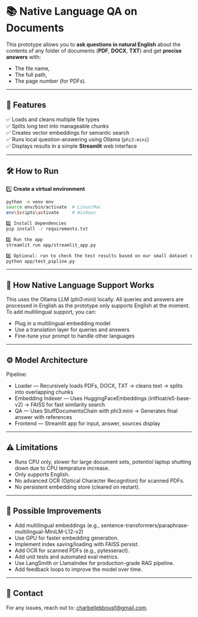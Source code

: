 # 📚 Native Language QA on Documents

This prototype allows you to **ask questions in natural English** about the contents of any folder of documents (**PDF**, **DOCX**, **TXT**) and get **precise answers** with:
- The file name,
- The full path,
- The page number (for PDFs).

---

## 🚀 Features

✅ Loads and cleans multiple file types  
✅ Splits long text into manageable chunks  
✅ Creates vector embeddings for semantic search  
✅ Runs local question-answering using Ollama (`phi3:mini`)  
✅ Displays results in a simple **Streamlit** web interface

---

## 🛠️ How to Run

1️⃣ **Create a virtual environment**
```bash
python -m venv env
source env/bin/activate  # Linux/Mac
env\Scripts\activate     # Windows

2️⃣ Install dependencies
pip install -r requirements.txt

3️⃣ Run the app
streamlit run app/streamlit_app.py

4️⃣ Optional: run to check the test results based on our small dataset of questions, OR check the results in the test_results file
python app/test_pipline.py
```

---

## 📌 How Native Language Support Works

This uses the Ollama LLM (phi3:mini) locally.
All queries and answers are processed in English as the prototype only supports English at the moment.
To add multilingual support, you can:

- Plug in a multilingual embedding model
- Use a translation layer for queries and answers
- Fine-tune your prompt to handle other languages

---

## ⚙️ Model Architecture

Pipeline:

- Loader — Recursively loads PDFs, DOCX, TXT → cleans text → splits into overlapping chunks
- Embedding Indexer — Uses HuggingFaceEmbeddings (intfloat/e5-base-v2) → FAISS for fast similarity search
- QA — Uses StuffDocumentsChain with phi3:mini → Generates final answer with references
- Frontend — Streamlit app for input, answer, sources display

---

## ⚠️ Limitations

- Runs CPU only, slower for large document sets, potentiol laptop shutting down due to CPU temprature increase.
- Only supports English.
- No advanced OCR (Optical Character Recognition) for scanned PDFs.
- No persistent embedding store (cleared on restart).

---

## 🧩 Possible Improvements

- Add multilingual embeddings (e.g., sentence-transformers/paraphrase-multilingual-MiniLM-L12-v2)
- Use GPU for faster embedding generation.
- Implement index saving/loading with FAISS persist.
- Add OCR for scanned PDFs (e.g., pytesseract).
- Add unit tests and automated eval metrics.
- Use LangSmith or LlamaIndex for production-grade RAG pipeline.
- Add feedback loops to improve the model over time.

---

## 📧 Contact
For any issues, reach out to: charbellebbousf@gmail.com.
